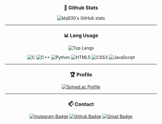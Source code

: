 <div align=center><h3>📁 Github Stats</h3>
  
  ![kbj830's GitHub stats](https://github-readme-stats.vercel.app/api?username=kbj830&show_icons=true&theme=dracula)
  
</div>

***

<div align=center><h3>📊 Lang Usage</h3>
  
  ![Top Langs](https://github-readme-stats.vercel.app/api/top-langs/?username=kbj830&theme=dracula)
   
   ![C](https://img.shields.io/badge/C%20-%232370ED.svg?style=for-the-badge&logo=c&logoColor=white)
   ![C++](https://img.shields.io/badge/C++%20-%2300599C.svg?style=for-the-badge&logo=c%2B%2B&logoColor=white)
   ![Python](https://img.shields.io/badge/Python%20-%2314354C.svg?style=for-the-badge&logo=python&logoColor=white)
   ![HTML5](https://img.shields.io/badge/HTML5%20-%23E34F26.svg?style=for-the-badge&logo=html5&logoColor=white)
   ![CSS3](https://img.shields.io/badge/CSS%20-%231572B6.svg?style=for-the-badge&logo=css3&logoColor=white)
   ![JavaScript](https://img.shields.io/badge/JavaScript%20-%23F7DF1E.svg?style=for-the-badge&logo=javascript&logoColor=black)
   
</div>

***

<div align=center><h3>🏆 Profile</h3>
  
[![Solved.ac Profile](http://mazassumnida.wtf/api/generate_badge?boj=kbj830)](https://solved.ac/kbj830)

</div>

***

<div align=center><h3>📫 Contact</h3>

  [![Instagram Badge](https://img.shields.io/badge/instagram-c25beb.svg?style=for-the-badge&logo=instagram&logoColor=white&link=https://www.instagram.com/kangbaekjun/)](https://www.instagram.com/kangbaekjun/)
  [![Github Badge](https://img.shields.io/badge/github-181717.svg?&style=for-the-badge&logo=github&logoColor=white&link=https://github.com/kbj830)](https://github.com/kbj830)
  [![Gmail Badge](https://img.shields.io/badge/gmail-d14836.svg?style=for-the-badge&logo=gmail&logoColor=white&link=mailto:kbj20040830@gmail.com)](mailto:kbj20040830@gmail.com)

</div>
